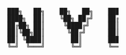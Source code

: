 <pre>
                              ███╗   ██╗    ██╗   ██╗    ██████╗      ██████╗ 
                              ████╗  ██║    ╚██╗ ██╔╝    ██╔══██╗    ██╔════╝ 
                              ██╔██╗ ██║     ╚████╔╝     ██║  ██║    ██║  ███╗
                              ██║╚██╗██║      ╚██╔╝      ██║  ██║    ██║   ██║
                              ██║ ╚████║       ██║       ██████╔╝    ╚██████╔╝
                              ╚═╝  ╚═══╝       ╚═╝       ╚═════╝      ╚═════╝ 
</pre>